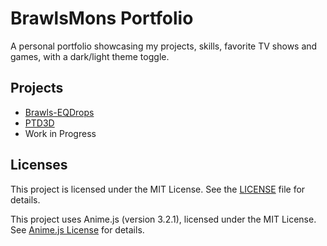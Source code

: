 # BrawlsMons Portfolio

A personal portfolio showcasing my projects, skills, favorite TV shows and games, with a dark/light theme toggle.

## Projects
- [Brawls-EQDrops](https://github.com/BrawlsMons/Brawls-EQDrops)
- [PTD3D](https://github.com/BrawlsMons/PTD3D)
- Work in Progress

## Licenses
This project is licensed under the MIT License. See the [LICENSE](LICENSE) file for details.

This project uses Anime.js (version 3.2.1), licensed under the MIT License. See [Anime.js License](https://github.com/juliangarnier/anime/blob/master/LICENSE.md) for details.
